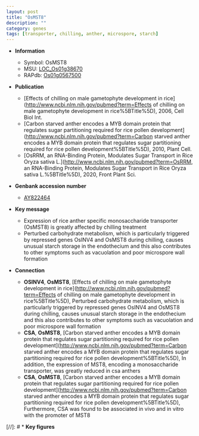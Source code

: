 ```yaml
---
layout: post
title: "OsMST8"
description: ""
category: genes
tags: [transporter, chilling, anther, microspore, starch]
---
```


* **Information**  
    + Symbol: OsMST8  
    + MSU: [LOC_Os01g38670](http://rice.uga.edu/cgi-bin/ORF_infopage.cgi?orf=LOC_Os01g38670)  
    + RAPdb: [Os01g0567500](https://rapdb.dna.affrc.go.jp/locus/?name=Os01g0567500)  

* **Publication**  
    + [Effects of chilling on male gametophyte development in rice](http://www.ncbi.nlm.nih.gov/pubmed?term=Effects of chilling on male gametophyte development in rice%5BTitle%5D), 2006, Cell Biol Int.
    + [Carbon starved anther encodes a MYB domain protein that regulates sugar partitioning required for rice pollen development](http://www.ncbi.nlm.nih.gov/pubmed?term=Carbon starved anther encodes a MYB domain protein that regulates sugar partitioning required for rice pollen development%5BTitle%5D), 2010, Plant Cell.
    + [OsRRM, an RNA-Binding Protein, Modulates Sugar Transport in Rice  Oryza sativa L.](http://www.ncbi.nlm.nih.gov/pubmed?term=OsRRM, an RNA-Binding Protein, Modulates Sugar Transport in Rice  Oryza sativa L.%5BTitle%5D), 2020, Front Plant Sci.

* **Genbank accession number**  
    + [AY822464](http://www.ncbi.nlm.nih.gov/nuccore/AY822464)

* **Key message**  
    + Expression of rice anther specific monosaccharide transporter (OsMST8) is greatly affected by chilling treatment
    + Perturbed carbohydrate metabolism, which is particularly triggered by repressed genes OsINV4 and OsMST8 during chilling, causes unusual starch storage in the endothecium and this also contributes to other symptoms such as vacuolation and poor microspore wall formation

* **Connection**  
    + __OSINV4__, __OsMST8__, [Effects of chilling on male gametophyte development in rice](http://www.ncbi.nlm.nih.gov/pubmed?term=Effects of chilling on male gametophyte development in rice%5BTitle%5D), Perturbed carbohydrate metabolism, which is particularly triggered by repressed genes OsINV4 and OsMST8 during chilling, causes unusual starch storage in the endothecium and this also contributes to other symptoms such as vacuolation and poor microspore wall formation
    + __CSA__, __OsMST8__, [Carbon starved anther encodes a MYB domain protein that regulates sugar partitioning required for rice pollen development](http://www.ncbi.nlm.nih.gov/pubmed?term=Carbon starved anther encodes a MYB domain protein that regulates sugar partitioning required for rice pollen development%5BTitle%5D), In addition, the expression of MST8, encoding a monosaccharide transporter, was greatly reduced in csa anthers
    + __CSA__, __OsMST8__, [Carbon starved anther encodes a MYB domain protein that regulates sugar partitioning required for rice pollen development](http://www.ncbi.nlm.nih.gov/pubmed?term=Carbon starved anther encodes a MYB domain protein that regulates sugar partitioning required for rice pollen development%5BTitle%5D), Furthermore, CSA was found to be associated in vivo and in vitro with the promoter of MST8

[//]: # * **Key figures**  


